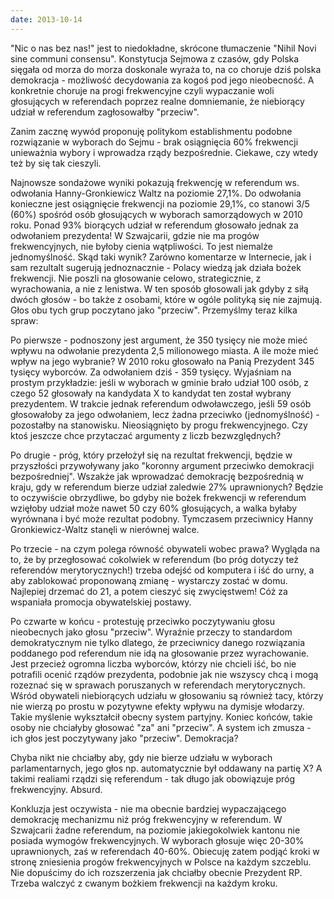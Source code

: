 ```yaml
---
date: 2013-10-14
---
```

"Nic o nas bez nas!" jest to niedokładne, skrócone tłumaczenie "Nihil Novi sine communi consensu". Konstytucja Sejmowa z czasów, gdy Polska sięgała od morza do morza doskonale wyraża to, na co choruje dziś polska demokracja - możliwość decydowania za kogoś pod jego nieobecność. A konkretnie choruje na progi frekwencyjne czyli wypaczanie woli głosujących w referendach poprzez realne domniemanie, że niebiorący udział w referendum zagłosowałby "przeciw".

Zanim zacznę wywód proponuję politykom establishmentu podobne rozwiązanie w wyborach do Sejmu - brak osiągnięcia 60% frekwencji unieważnia wybory i wprowadza rządy bezpośrednie. Ciekawe, czy wtedy też by się tak cieszyli.

Najnowsze sondażowe wyniki pokazują frekwencję w referendum ws. odwołania Hanny-Gronkiewicz Waltz na poziomie 27,1%. Do odwołania konieczne jest osiągnięcie frekwencji na poziomie 29,1%, co stanowi 3/5 (60%) spośród osób głosujących w wyborach samorządowych w 2010 roku. Ponad 93% biorących udział w referendum głosowało jednak za odwołaniem prezydenta! W Szwajcarii, gdzie nie ma progów frekwencyjnych, nie byłoby cienia wątpliwości. To jest niemalże jednomyślność. Skąd taki wynik? Zarówno komentarze w Internecie, jak i sam rezultalt sugerują jednoznacznie - Polacy wiedzą jak działa bożek frekwencji. Nie poszli na głosowanie celowo, strategicznie, z wyrachowania, a nie z lenistwa. W ten sposób głosowali jak gdyby z siłą dwóch głosów - bo także z osobami, które w ogóle polityką się nie zajmują. Głos obu tych grup poczytano jako "przeciw". Przemyślmy teraz kilka spraw:

Po pierwsze - podnoszony jest argument, że 350 tysięcy nie może mieć wpływu na odwołanie prezydenta 2,5 milionowego miasta. A ile może mieć wpływ na jego wybranie? W 2010 roku głosowało na Panią Prezydent 345 tysięcy wyborców. Za odwołaniem dziś - 359 tysięcy. Wyjaśniam na prostym przykładzie: jeśli w wyborach w gminie brało udział 100 osób, z czego 52 głosowały na kandydata X to kandydat ten został wybrany prezydentem. W trakcie jednak referendum odwoławczego, jeśli 59 osób głosowałoby za jego odwołaniem, lecz żadna przeciwko (jednomyślność) - pozostałby na stanowisku. Nieosiągnięto by progu frekwencyjnego. Czy ktoś jeszcze chce przytaczać argumenty z liczb bezwzględnych?

Po drugie - próg, który przełożył się na rezultat frekwencji, będzie w przyszłości przywoływany jako "koronny argument przeciwko demokracji bezpośredniej". Wszakże jak wprowadzać demokrację bezpośrednią w kraju, gdy w referendum bierze udział zaledwie 27% uprawnionych? Będzie to oczywiście obrzydliwe, bo gdyby nie bożek frekwencji w referendum wzięłoby udział może nawet 50 czy 60% głosujących, a walka byłaby wyrównana i być może rezultat podobny. Tymczasem przeciwnicy Hanny Gronkiewicz-Waltz stanęli w nierównej walce.

Po trzecie - na czym polega równość obywateli wobec prawa? Wygląda na to, że by przegłosować cokolwiek w referendum (bo próg dotyczy też referendów merytorycznych!) trzeba odejść od komputera i iść do urny, a aby zablokować proponowaną zmianę - wystarczy zostać w domu. Najlepiej drzemać do 21, a potem cieszyć się zwycięstwem! Cóż za wspaniała promocja obywatelskiej postawy.

Po czwarte w końcu - protestuję przeciwko poczytywaniu głosu nieobecnych jako głosu "przeciw". Wyraźnie przeczy to standardom demokratycznym nie tylko dlatego, że przeciwnicy danego rozwiązania poddanego pod referendum nie idą na głosowanie przez wyrachowanie. Jest przecież ogromna liczba wyborców, którzy nie chcieli iść, bo nie potrafili ocenić rządów prezydenta, podobnie jak nie wszyscy chcą i mogą rozeznać się w sprawach poruszanych w referendach merytorycznych. Wśród obywateli niebiorących udziału w głosowaniu są również tacy, którzy nie wierzą po prostu w pozytywne efekty wpływu na dymisje włodarzy. Takie myślenie wykształcił obecny system partyjny. Koniec końców, takie osoby nie chciałyby głosować "za" ani "przeciw". A system ich zmusza - ich głos jest poczytywany jako "przeciw". Demokracja?

Chyba nikt nie chciałby aby, gdy nie bierze udziału w wyborach parlamentarnych, jego głos np. automatycznie był oddawany na partię X? A takimi realiami rządzi się referendum - tak długo jak obowiązuje próg frekwencyjny. Absurd.

Konkluzja jest oczywista - nie ma obecnie bardziej wypaczającego demokrację mechanizmu niż próg frekwencyjny w referendum. W Szwajcarii żadne referendum, na poziomie jakiegokolwiek kantonu nie posiada wymogów frekwencyjnych. W wyborach głosuje więc 20-30% uprawnionych, zaś w referendach 40-60%. Obiecuję zatem podjąć kroki w stronę zniesienia progów frekwencyjnych w Polsce na każdym szczeblu. Nie dopuścimy do ich rozszerzenia jak chciałby obecnie Prezydent RP. Trzeba walczyć z cwanym bożkiem frekwencji na każdym kroku.
